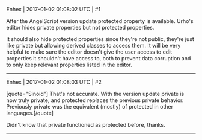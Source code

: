 Enhex | 2017-01-02 01:08:02 UTC | #1

After the AngelScript version update protected property is available.
Urho's editor hides private properties but not protected properties.

It should also hide protected properties since they're not public, they're just like private but allowing derived classes to access them.
It will be very helpful to make sure the editor doesn't give the user access to edit properties it shouldn't have access to, both to prevent data corruption and to only keep relevant properties listed in the editor.

-------------------------

Enhex | 2017-01-02 01:08:03 UTC | #2

[quote="Sinoid"]
That's not accurate. With the version update private is now truly private, and protected replaces the previous private behavior. Previously private was the equivalent (mostly) of protected in other languages.[/quote]


Didn't know that private functioned as protected before, thanks.

-------------------------

